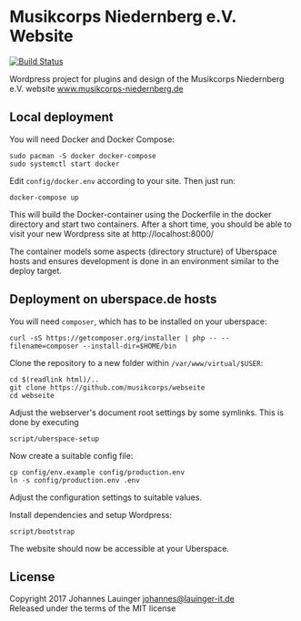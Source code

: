 # Musikcorps Niedernberg e.V. Website

[![Build Status](https://travis-ci.org/musikcorps/webseite.svg?branch=master)](https://travis-ci.org/musikcorps/webseite)

Wordpress project for plugins and design of the Musikcorps Niedernberg e.V. website www.musikcorps-niedernberg.de


## Local deployment

You will need Docker and Docker Compose:

```
sudo pacman -S docker docker-compose
sudo systemctl start docker
```

Edit `config/docker.env` according to your site. Then just run:

```
docker-compose up
```

This will build the Docker-container using the Dockerfile in the docker directory and start two containers. After a short time, you should be able to visit your new Wordpress site at http://localhost:8000/

The container models some aspects (directory structure) of Uberspace hosts and ensures development is done in an environment similar to the deploy target.


## Deployment on uberspace.de hosts

You will need `composer`, which has to be installed on your uberspace:

```
curl -sS https://getcomposer.org/installer | php -- --filename=composer --install-dir=$HOME/bin
```

Clone the repository to a new folder within `/var/www/virtual/$USER`:

```
cd $(readlink html)/..
git clone https://github.com/musikcorps/webseite
cd webseite
```

Adjust the webserver's document root settings by some symlinks. This is done by executing

```
script/uberspace-setup
```

Now create a suitable config file:

```
cp config/env.example config/production.env
ln -s config/production.env .env
```

Adjust the configuration settings to suitable values.

Install dependencies and setup Wordpress:

```
script/bootstrap
```

The website should now be accessible at your Uberspace.


## License

Copyright 2017 Johannes Lauinger <johannes@lauinger-it.de>  
Released under the terms of the MIT license

